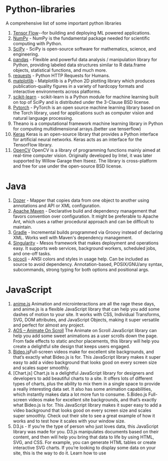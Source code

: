 # Python-libraries

A comprehensive list of some important python libraries

1. [Tensor Flow](https://github.com/tensorflow/tensorflow)--for building and deploying ML powered applications.
2. [NumPy](https://github.com/numpy/numpy) - NumPy is the fundamental package needed for scientific computing with Python.
3. [SciPy](https://github.com/scipy/scipy) - SciPy is open-source software for mathematics, science, and engineering.
4. [pandas](https://github.com/pandas-dev/pandas) - Flexible and powerful data analysis / manipulation library for Python, providing labeled data structures similar to R data.frame objects, statistical functions, and much more.
5. [requests](https://github.com/requests/requests) - Python HTTP Requests for Humans.
6. [matplotlib](https://github.com/matplotlib/matplotlib) - Matplotlib is a Python 2D plotting library which produces publication-quality figures in a variety of hardcopy formats and interactive environments across platforms.
7. [scikit-learn](https://scikit-learn.org/) - scikit-learn is a Python module for machine learning built on top of SciPy and is distributed under the 3-Clause BSD license.
8. [Pytorch](https://pytorch.org/) - PyTorch is an open source machine learning library based on the Torch library, used for applications such as computer vision and natural language processing.
9. Theano is a computational framework machine learning library in Python for computing multidimensional arrays.(better use tenserflow)
10. [Keras](https://keras.io/) Keras is an open-source library that provides a Python interface for artificial neural networks. Keras acts as an interface for the TensorFlow library.
11. [OpenCV](https://opencv.org/) OpenCV is a library of programming functions mainly aimed at real-time computer vision. Originally developed by Intel, it was later supported by Willow Garage then Itseez. The library is cross-platform and free for use under the open-source BSD license.


Java
======

1. [Dozer](https://github.com/DozerMapper/dozer) - Mapper that copies data from one object to another using annotations and API or XML configuration.
2. [Apache Maven](https://maven.apache.org/) - Declarative build and dependency management that favors convention over configuration. It might be preferable to Apache Ant, which uses a rather procedural approach and can be difficult to maintain.
3. [Gradle](https://gradle.org/) - Incremental builds programmed via Groovy instead of declaring XML. Works well with Maven's dependency management.
4. [Singularity](http://getsingularity.com/) - Mesos framework that makes deployment and operations easy. It supports web services, background workers, scheduled jobs, and one-off tasks.
5. [picocli](http://picocli.info/) - ANSI colors and styles in usage help. Can be included as source to avoid dependency. Annotation-based, POSIX/GNU/any syntax, subcommands, strong typing for both options and positional args.

JavaScript
========

1. [anime.js](https://animejs.com/) Animation and microinteractions are all the rage these days, and anime.js is a flexible JavaScript library that can help you add some dashes of motion to your site. It works with CSS, Individual Transforms, SVG, DOM attributes, and JavaScript Objects, making it super versatile and perfect for almost any project.
2. [AOS – Animate On Scroll](https://michalsnik.github.io/aos/) The Animate on Scroll JavaScript library can help you add some sweet animations as a user scrolls down the page. From fade effects to static anchor placements, this library will help you create a delightful site design that keeps users engaged.
3. [Bideo.js](https://rishabhp.github.io/bideo.js/)Full-screen videos make for excellent site backgrounds, and that’s exactly what Bideo.js is for. This JavaScript library makes it super easy to add a video background that looks good on every screen size and scales super smoothly.
4. [Chart.js] Chart.js is a delightful JavaScript library for designers and developers to add beautiful charts to a site. It offers lots of different types of charts, plus the ability to mix them in a single space to provide a really interesting data set. It also has some animation capabilities, which instantly makes data a lot more fun to consume.
5.Bideo.js Full-screen videos make for excellent site backgrounds, and that’s exactly what Bideo.js is for. This JavaScript library makes it super easy to add a video background that looks good on every screen size and scales super smoothly. Check out their site to see a great example of how it works and to test how it scales with your window size.
6. D3.js - If you’re the type of person who just loves data, this JavaScript library was made for you. D3.js manipulates documents based on their content, and then will help you bring that data to life by using HTML, SVG, and CSS. For example, you can generate HTML tables or create interactive SVG charts. If you’re looking to display some data on your site, this is the way to do it. Learn how to use